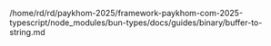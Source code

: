 /home/rd/rd/paykhom-2025/framework-paykhom-com-2025-typescript/node_modules/bun-types/docs/guides/binary/buffer-to-string.md